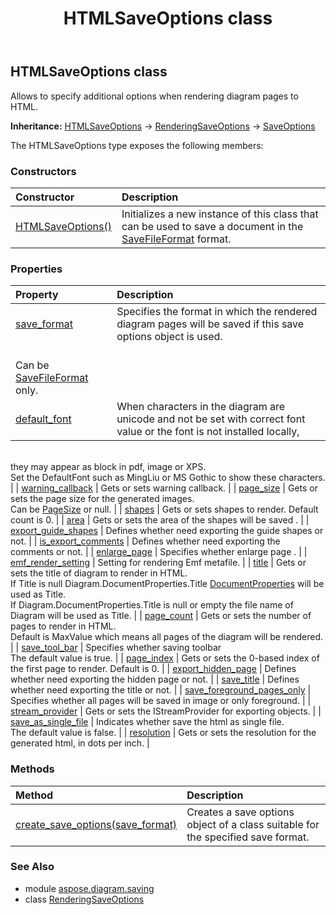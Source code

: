 ﻿---
title: HTMLSaveOptions class
second_title: Aspose.Diagram for Python via .NET API References
description: 
type: docs
weight: 20
url: /python-net/aspose.diagram.saving/htmlsaveoptions/
is_root: false
---

## HTMLSaveOptions class

Allows to specify additional options when rendering diagram pages to HTML.



**Inheritance:** [HTMLSaveOptions](/diagram/python-net/aspose.diagram.saving/htmlsaveoptions) → 
[RenderingSaveOptions](/diagram/python-net/aspose.diagram.saving/renderingsaveoptions) → 
[SaveOptions](/diagram/python-net/aspose.diagram.saving/saveoptions)



The HTMLSaveOptions type exposes the following members:

### Constructors
| Constructor | Description |
| :- | :- |
| [HTMLSaveOptions()](/diagram/python-net/aspose.diagram.saving/htmlsaveoptions/__init__/#) | Initializes a new instance of this class that can be used to save a document in the [SaveFileFormat](/diagram/python-net/aspose.diagram/savefileformat) format. |


### Properties
| Property | Description |
| :- | :- |
| [save_format](/diagram/python-net/aspose.diagram.saving/htmlsaveoptions/save_format) | Specifies the format in which the rendered diagram pages will be saved if this save options object is used.<br/>Can be [SaveFileFormat](/diagram/python-net/aspose.diagram/savefileformat) only. |
| [default_font](/diagram/python-net/aspose.diagram.saving/htmlsaveoptions/default_font) | When characters in the diagram are unicode and not be set with correct font value or the font is not installed locally,<br/>they may appear as block in pdf, image or XPS.<br/>Set the DefaultFont such as MingLiu or MS Gothic to show these characters. |
| [warning_callback](/diagram/python-net/aspose.diagram.saving/htmlsaveoptions/warning_callback) | Gets or sets warning callback. |
| [page_size](/diagram/python-net/aspose.diagram.saving/htmlsaveoptions/page_size) | Gets or sets the page size for the generated images.<br/>Can be [PageSize](/diagram/python-net/aspose.diagram.saving/pagesize) or null. |
| [shapes](/diagram/python-net/aspose.diagram.saving/htmlsaveoptions/shapes) | Gets or sets shapes to render. Default count is 0. |
| [area](/diagram/python-net/aspose.diagram.saving/htmlsaveoptions/area) | Gets or sets the area of the shapes will be saved . |
| [export_guide_shapes](/diagram/python-net/aspose.diagram.saving/htmlsaveoptions/export_guide_shapes) | Defines whether need exporting the guide shapes or not. |
| [is_export_comments](/diagram/python-net/aspose.diagram.saving/htmlsaveoptions/is_export_comments) | Defines whether need exporting the comments or not. |
| [enlarge_page](/diagram/python-net/aspose.diagram.saving/htmlsaveoptions/enlarge_page) | Specifies whether enlarge page . |
| [emf_render_setting](/diagram/python-net/aspose.diagram.saving/htmlsaveoptions/emf_render_setting) | Setting for rendering Emf metafile. |
| [title](/diagram/python-net/aspose.diagram.saving/htmlsaveoptions/title) | Gets or sets the title of diagram to render in HTML.<br/>If Title is null Diagram.DocumentProperties.Title [DocumentProperties](/diagram/python-net/aspose.diagram/documentproperties) will be  used as Title.<br/>If Diagram.DocumentProperties.Title is null or empty the file name of Diagram will be used as Title. |
| [page_count](/diagram/python-net/aspose.diagram.saving/htmlsaveoptions/page_count) | Gets or sets the number of pages to render in HTML.<br/>Default is MaxValue which means all pages of the diagram will be rendered. |
| [save_tool_bar](/diagram/python-net/aspose.diagram.saving/htmlsaveoptions/save_tool_bar) | Specifies whether saving toolbar<br/>The default value is true. |
| [page_index](/diagram/python-net/aspose.diagram.saving/htmlsaveoptions/page_index) | Gets or sets the 0-based index of the first page to render. Default is 0. |
| [export_hidden_page](/diagram/python-net/aspose.diagram.saving/htmlsaveoptions/export_hidden_page) | Defines whether need exporting the hidden page or not. |
| [save_title](/diagram/python-net/aspose.diagram.saving/htmlsaveoptions/save_title) | Defines whether need exporting the title or not. |
| [save_foreground_pages_only](/diagram/python-net/aspose.diagram.saving/htmlsaveoptions/save_foreground_pages_only) | Specifies whether all pages will be saved in image or only foreground. |
| [stream_provider](/diagram/python-net/aspose.diagram.saving/htmlsaveoptions/stream_provider) | Gets or sets the IStreamProvider for exporting objects. |
| [save_as_single_file](/diagram/python-net/aspose.diagram.saving/htmlsaveoptions/save_as_single_file) | Indicates whether save the html as single file.<br/>The default value is false. |
| [resolution](/diagram/python-net/aspose.diagram.saving/htmlsaveoptions/resolution) | Gets or sets the resolution for the generated html, in dots per inch. |


### Methods
| Method | Description |
| :- | :- |
| [create_save_options(save_format)](/diagram/python-net/aspose.diagram.saving/htmlsaveoptions/create_save_options/#SaveFileFormat) | Creates a save options object of a class suitable for the specified save format. |


### See Also

* module [aspose.diagram.saving](../)
* class [RenderingSaveOptions](/diagram/python-net/aspose.diagram.saving/renderingsaveoptions)
